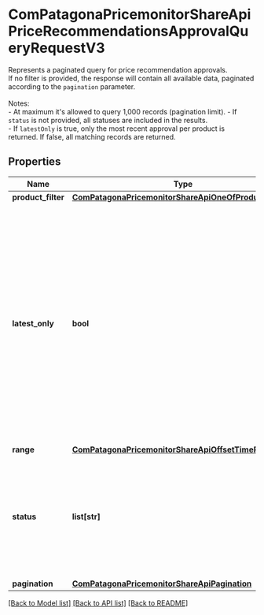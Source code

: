 # ComPatagonaPricemonitorShareApiPriceRecommendationsApprovalQueryRequestV3

Represents a paginated query for price recommendation approvals. <br> If no filter is provided, the response will contain all available data, paginated according to the `pagination` parameter. <br> <br> Notes: <br> - At maximum it's allowed to query 1,000 records (pagination limit). - If `status` is not provided, all statuses are included in the results.<br> - If `latestOnly` is true, only the most recent approval per product is returned. If false, all matching records are returned.
## Properties
Name | Type | Description | Notes
------------ | ------------- | ------------- | -------------
**product_filter** | [**ComPatagonaPricemonitorShareApiOneOfProductsQuery**](ComPatagonaPricemonitorShareApiOneOfProductsQuery.md) |  | [optional] 
**latest_only** | **bool** | Boolean indicating whether to return only the most recent approval per product. &lt;br&gt; If true, only the most recent record per product within the time range is returned. &lt;br&gt; If false, all records within the time range are returned. | 
**range** | [**ComPatagonaPricemonitorShareApiOffsetTimeRange**](ComPatagonaPricemonitorShareApiOffsetTimeRange.md) |  | 
**status** | **list[str]** | Optional set of statuses to filter the approvals by their current status. &lt;br&gt; If omitted, all statuses are included. | [optional] 
**pagination** | [**ComPatagonaPricemonitorShareApiPagination**](ComPatagonaPricemonitorShareApiPagination.md) |  | 

[[Back to Model list]](../README.md#documentation-for-models) [[Back to API list]](../README.md#documentation-for-api-endpoints) [[Back to README]](../README.md)


